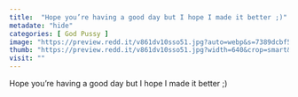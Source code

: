 ```yaml
---
title:  "Hope you’re having a good day but I hope I made it better ;)"
metadate: "hide"
categories: [ God Pussy ]
image: "https://preview.redd.it/v861dv10sso51.jpg?auto=webp&s=7389dcbf5ed0b24bf9eb376bae3bb2fdd07c9782"
thumb: "https://preview.redd.it/v861dv10sso51.jpg?width=640&crop=smart&auto=webp&s=112793c71846af93517e1d0beb65f60cd02737db"
visit: ""
---
```

Hope you’re having a good day but I hope I made it better ;)
